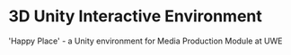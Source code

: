 # 3D Unity Interactive Environment
 'Happy Place' - a Unity environment for Media Production Module at UWE
